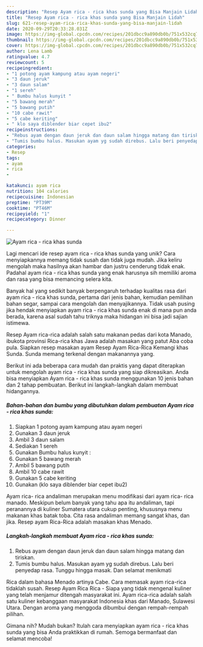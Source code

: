 ```yaml
---
description: "Resep Ayam rica - rica khas sunda yang Bisa Manjain Lidah"
title: "Resep Ayam rica - rica khas sunda yang Bisa Manjain Lidah"
slug: 621-resep-ayam-rica-rica-khas-sunda-yang-bisa-manjain-lidah
date: 2020-09-29T20:33:28.031Z
image: https://img-global.cpcdn.com/recipes/201dbcc9a890db0b/751x532cq70/ayam-rica-rica-khas-sunda-foto-resep-utama.jpg
thumbnail: https://img-global.cpcdn.com/recipes/201dbcc9a890db0b/751x532cq70/ayam-rica-rica-khas-sunda-foto-resep-utama.jpg
cover: https://img-global.cpcdn.com/recipes/201dbcc9a890db0b/751x532cq70/ayam-rica-rica-khas-sunda-foto-resep-utama.jpg
author: Lena Lamb
ratingvalue: 4.7
reviewcount: 5
recipeingredient:
- "1 potong ayam kampung atau ayam negeri"
- "3 daun jeruk"
- "3 daun salam"
- "1 sereh"
- " Bumbu halus kunyit "
- "5 bawang merah"
- "5 bawang putih"
- "10 cabe rawit"
- "5 cabe keriting"
- " klo saya diblender biar cepet ibu2"
recipeinstructions:
- "Rebus ayam dengan daun jeruk dan daun salam hingga matang dan tiriskan."
- "Tumis bumbu halus. Masukan ayam yg sudah direbus. Lalu beri penyedap rasa. Tunggu hingga masak. Dan selamat menikmati"
categories:
- Resep
tags:
- ayam
- rica
- 

katakunci: ayam rica  
nutrition: 104 calories
recipecuisine: Indonesian
preptime: "PT39M"
cooktime: "PT46M"
recipeyield: "1"
recipecategory: Dinner

---
```



![Ayam rica - rica khas sunda](https://img-global.cpcdn.com/recipes/201dbcc9a890db0b/751x532cq70/ayam-rica-rica-khas-sunda-foto-resep-utama.jpg)

Lagi mencari ide resep ayam rica - rica khas sunda yang unik? Cara menyiapkannya memang tidak susah dan tidak juga mudah. Jika keliru mengolah maka hasilnya akan hambar dan justru cenderung tidak enak. Padahal ayam rica - rica khas sunda yang enak harusnya sih memiliki aroma dan rasa yang bisa memancing selera kita.

Banyak hal yang sedikit banyak berpengaruh terhadap kualitas rasa dari ayam rica - rica khas sunda, pertama dari jenis bahan, kemudian pemilihan bahan segar, sampai cara mengolah dan menyajikannya. Tidak usah pusing jika hendak menyiapkan ayam rica - rica khas sunda enak di mana pun anda berada, karena asal sudah tahu triknya maka hidangan ini bisa jadi sajian istimewa.

Resep Ayam rica-rica adalah salah satu makanan pedas dari kota Manado, ibukota provinsi Rica-rica khas Jawa adalah masakan yang patut Aba coba pula. Siapkan resep masakan ayam Resep Ayam Rica-Rica Kemangi khas Sunda. Sunda memang terkenal dengan makanannya yang.


Berikut ini ada beberapa cara mudah dan praktis yang dapat diterapkan untuk mengolah ayam rica - rica khas sunda yang siap dikreasikan. Anda bisa menyiapkan Ayam rica - rica khas sunda menggunakan 10 jenis bahan dan 2 tahap pembuatan. Berikut ini langkah-langkah dalam membuat hidangannya.

<!--inarticleads1-->

##### Bahan-bahan dan bumbu yang dibutuhkan dalam pembuatan Ayam rica - rica khas sunda:

1. Siapkan 1 potong ayam kampung atau ayam negeri
1. Gunakan 3 daun jeruk
1. Ambil 3 daun salam
1. Sediakan 1 sereh
1. Gunakan  Bumbu halus kunyit :
1. Gunakan 5 bawang merah
1. Ambil 5 bawang putih
1. Ambil 10 cabe rawit
1. Gunakan 5 cabe keriting
1. Gunakan  (klo saya diblender biar cepet ibu2)


Ayam rica- rica andaliman merupakan menu modifikasi dari ayam rica- rica manado. Meskipun belum banyak yang tahu apa itu andaliman, tapi peranannya di kuliner Sumatera utara cukup penting, khususnya menu makanan khas batak toba. Cita rasa andaliman memang sangat khas, dan jika. Resep ayam Rica-Rica adalah masakan khas Menado. 

<!--inarticleads2-->

##### Langkah-langkah membuat Ayam rica - rica khas sunda:

1. Rebus ayam dengan daun jeruk dan daun salam hingga matang dan tiriskan.
1. Tumis bumbu halus. Masukan ayam yg sudah direbus. Lalu beri penyedap rasa. Tunggu hingga masak. Dan selamat menikmati


Rica dalam bahasa Menado artinya Cabe. Cara memasak ayam rica-rica tidaklah susah. Resep Ayam Rica Rica - Siapa yang tidak mengenal kuliner yang telah menjamur ditengah masyarakat ini. Ayam rica-rica adalah salah satu kuliner kebanggaan masyarakat Indonesia khas dari Manado, Sulawesi Utara. Dengan aroma yang menggoda dibumbui dengan rempah-rempah pilihan. 

Gimana nih? Mudah bukan? Itulah cara menyiapkan ayam rica - rica khas sunda yang bisa Anda praktikkan di rumah. Semoga bermanfaat dan selamat mencoba!
